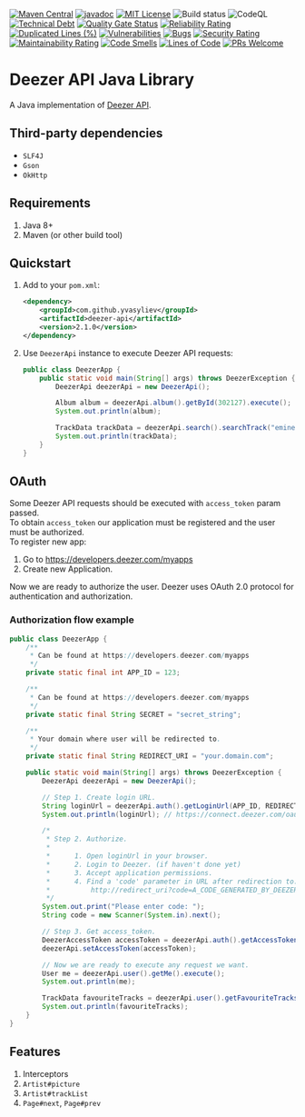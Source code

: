 [![Maven Central](https://maven-badges.herokuapp.com/maven-central/com.github.yvasyliev/deezer-api/badge.svg?&kill_cache=1)](https://search.maven.org/artifact/com.github.yvasyliev/deezer-api)
[![javadoc](https://javadoc.io/badge2/com.github.yvasyliev/deezer-api/javadoc.svg)](https://javadoc.io/doc/com.github.yvasyliev/deezer-api)
[![MIT License](http://img.shields.io/badge/license-MIT-blue.svg?style=flat)](https://github.com/yvasyliev/deezer-api/blob/master/LICENSE)
![Build status](https://github.com/yvasyliev/deezer-api/actions/workflows/build-maven-project.yml/badge.svg?branch=master)
![CodeQL](https://github.com/yvasyliev/deezer-api/workflows/CodeQL/badge.svg)
[![Technical Debt](https://sonarcloud.io/api/project_badges/measure?project=yvasyliev_deezer-api&metric=sqale_index)](https://sonarcloud.io/summary/new_code?id=yvasyliev_deezer-api)
[![Quality Gate Status](https://sonarcloud.io/api/project_badges/measure?project=yvasyliev_deezer-api&metric=alert_status)](https://sonarcloud.io/summary/new_code?id=yvasyliev_deezer-api)
[![Reliability Rating](https://sonarcloud.io/api/project_badges/measure?project=yvasyliev_deezer-api&metric=reliability_rating)](https://sonarcloud.io/summary/new_code?id=yvasyliev_deezer-api)
[![Duplicated Lines (%)](https://sonarcloud.io/api/project_badges/measure?project=yvasyliev_deezer-api&metric=duplicated_lines_density)](https://sonarcloud.io/summary/new_code?id=yvasyliev_deezer-api)
[![Vulnerabilities](https://sonarcloud.io/api/project_badges/measure?project=yvasyliev_deezer-api&metric=vulnerabilities)](https://sonarcloud.io/summary/new_code?id=yvasyliev_deezer-api)
[![Bugs](https://sonarcloud.io/api/project_badges/measure?project=yvasyliev_deezer-api&metric=bugs)](https://sonarcloud.io/summary/new_code?id=yvasyliev_deezer-api)
[![Security Rating](https://sonarcloud.io/api/project_badges/measure?project=yvasyliev_deezer-api&metric=security_rating)](https://sonarcloud.io/summary/new_code?id=yvasyliev_deezer-api)
[![Maintainability Rating](https://sonarcloud.io/api/project_badges/measure?project=yvasyliev_deezer-api&metric=sqale_rating)](https://sonarcloud.io/summary/new_code?id=yvasyliev_deezer-api)
[![Code Smells](https://sonarcloud.io/api/project_badges/measure?project=yvasyliev_deezer-api&metric=code_smells)](https://sonarcloud.io/summary/new_code?id=yvasyliev_deezer-api)
[![Lines of Code](https://sonarcloud.io/api/project_badges/measure?project=yvasyliev_deezer-api&metric=ncloc)](https://sonarcloud.io/summary/new_code?id=yvasyliev_deezer-api)
[![PRs Welcome](https://img.shields.io/badge/PRs-welcome-brightgreen.svg?style=flat)](http://makeapullrequest.com)

# Deezer API Java Library

A Java implementation of [Deezer API](https://developers.deezer.com/api).

## Third-party dependencies

- `SLF4J`
- `Gson`
- `OkHttp`

## Requirements

1. Java 8+
2. Maven (or other build tool)

## Quickstart

1. Add to your `pom.xml`:
    ```xml
    <dependency>
        <groupId>com.github.yvasyliev</groupId>
        <artifactId>deezer-api</artifactId>
        <version>2.1.0</version>
    </dependency>
    ```
2. Use `DeezerApi` instance to execute Deezer API requests:
   ```java
   public class DeezerApp {
       public static void main(String[] args) throws DeezerException {
           DeezerApi deezerApi = new DeezerApi();
   
           Album album = deezerApi.album().getById(302127).execute();
           System.out.println(album);
   
           TrackData trackData = deezerApi.search().searchTrack("eminem").execute();
           System.out.println(trackData);
       }
   }
   ```

## OAuth

Some Deezer API requests should be executed with `access_token` param passed.<br/>
To obtain `access_token` our application must be registered and the user must be authorized.<br/>
To register new app:

1. Go to https://developers.deezer.com/myapps
2. Create new Application.

Now we are ready to authorize the user. Deezer uses OAuth 2.0 protocol for authentication and authorization.<br/>

### Authorization flow example

```java
public class DeezerApp {
    /**
     * Can be found at https://developers.deezer.com/myapps
     */
    private static final int APP_ID = 123;

    /**
     * Can be found at https://developers.deezer.com/myapps
     */
    private static final String SECRET = "secret_string";

    /**
     * Your domain where user will be redirected to.
     */
    private static final String REDIRECT_URI = "your.domain.com";

    public static void main(String[] args) throws DeezerException {
        DeezerApi deezerApi = new DeezerApi();

        // Step 1. Create login URL.
        String loginUrl = deezerApi.auth().getLoginUrl(APP_ID, REDIRECT_URI, Permission.BASIC_ACCESS);
        System.out.println(loginUrl); // https://connect.deezer.com/oauth/auth.php?app_id=123&redirect_uri=your.domain.com&perms=basic_access

        /*
         * Step 2. Authorize.
         *
         *      1. Open loginUrl in your browser.
         *      2. Login to Deezer. (if haven't done yet)
         *      3. Accept application permissions.
         *      4. Find a 'code' parameter in URL after redirection to:
         *          http://redirect_uri?code=A_CODE_GENERATED_BY_DEEZER
         */
        System.out.print("Please enter code: ");
        String code = new Scanner(System.in).next();

        // Step 3. Get access_token.
        DeezerAccessToken accessToken = deezerApi.auth().getAccessToken(APP_ID, SECRET, code).execute();
        deezerApi.setAccessToken(accessToken);

        // Now we are ready to execute any request we want.
        User me = deezerApi.user().getMe().execute();
        System.out.println(me);

        TrackData favouriteTracks = deezerApi.user().getFavouriteTracks(me.getId()).execute();
        System.out.println(favouriteTracks);
    }
}
```

## Features
1. Interceptors
2. `Artist#picture`
3. `Artist#trackList`
4. `Page#next`, `Page#prev`